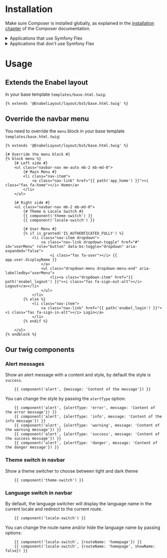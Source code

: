 # Installation

Make sure Composer is installed globally, as explained in the
[installation chapter](https://getcomposer.org/doc/00-intro.md)
of the Composer documentation.

<details>
  <summary>Applications that use Symfony Flex</summary>

## Applications that use Symfony Flex

### Step 0: Add our recipes endpoint

Add this in your composer.json:

```json
{
  "extra": {
    "symfony": {
      "endpoint": [
        "https://api.github.com/repos/Enabel/recipes/contents/index.json?ref=flex/main",
        "flex://defaults"
      ],
      "allow-contrib": true
    }
  }
}
```
**Don't forget to run `compose update` as you have just modified his configuration.**

### Step 1: Download the Bundle

Open a command console, enter your project directory and execute:

```bash
composer require enabel/layout-bundle
```

### Step 2: JavaScript dependencies & webpack configuration

Install the JavaScript dependencies by running:

```bash
yarn add $(cat vendor/enabel/layout-bundle/requirements.txt)
```

Edit `webpack.config.js` and uncomment/add the following lines:

```javascript
Encore
    // ...
    .addEntry('enabel', './assets/enabel.js')
    .addStyleEntry('error', './assets/scss/error.scss')
    .enableSassLoader()
    .enablePostCssLoader()
```

### Step 3: Build assets

```bash
yarn encore dev
```

</details>

<details>
  <summary>Applications that don't use Symfony Flex</summary>

## Applications that don't use Symfony Flex

### Step 1: Download the Bundle

Open a command console, enter your project directory and execute the
following command to download the latest stable version of this bundle:

```bash
composer require enabel/layout-bundle
```

### Step 2: Enable the Bundle

Then, enable the bundle by adding it to the list of registered bundles
in the `config/bundles.php` file of your project:

```php
// config/bundles.php

return [
    // ...
    Enabel\LayoutBundle\EnabelLayoutBundle::class => ['all' => true],
];
```

### Step 3: Configure the Bundle

Create a configuration file `config/packages/enabel_layout.yaml` with the following configuration:
```yaml
# config/packages/enabel_layout.yaml

enabel_layout:
  application_name: Symfony Application
  application_short_name: SfApp
  application_description: Another Symfony application made by Enabel
  supported_locales: 'fr|en'
```

### Step 4: Import routing configuration

enable the routes by adding it to the list of registered routes
in the `config/routes.yaml` file of your project:

```yaml
# config/routes.yaml

enabel_user:
  resource: "@EnabelLayoutBundle/config/routes.yaml"
```

### Step 5: Create the js/sass configuration

Copy the javascript/sass/configuration files:
- `vendor/enabel/layout-bundle/assets/enabel.js` to `assets/enabel.js`
- `vendor/enabel/layout-bundle/assets/scss/enabel.scss` to `assets/scss/enabel.scss`
- `vendor/enabel/layout-bundle/assets/scss/error.scss` to `assets/scss/error.scss`
- `vendor/enabel/layout-bundle/postcss.config.js` to `postcss.config.js`
- `vendor/enabel/layout-bundle/.browserslistrc` to `.browserslistrc`

### Step 6: JavaScript dependencies & webpack configuration

Install the JavaScript dependencies by running:

```bash
yarn add $(cat vendor/enabel/layout-bundle/requirements.txt)
```

Edit `webpack.config.js` and uncomment/add the following lines:

```javascript
Encore
    // ...
    .addEntry('enabel', './assets/enabel.js')
    .addStyleEntry('error', './assets/scss/error.scss')
    .enableSassLoader()
    .enablePostCssLoader()    
```

### Step 7: Build assets

```bash
yarn encore dev
```

</details>

# Usage

## Extends the Enabel layout

In your base template `templates/base.html.twig`:

```twig
{% extends '@EnabelLayout/layout/bs5/base.html.twig' %}
```

## Override the navbar menu

You need to override the `menu` block in your base template `templates/base.html.twig`:
    
```twig
{% extends '@EnabelLayout/layout/bs5/base.html.twig' %}

{# Override the menu block #}
{% block menu %}
    {# Left side #}
    <ul class="navbar-nav me-auto mb-2 mb-md-0">
        {# Main Menu #}
        <li class="nav-item">
            <a class="nav-link" href="{{ path('app_home') }}"><i class="fas fa-home"></i> Home</a>
        </li>
    </ul>
    
    {# Right side #}
    <ul class="navbar-nav mb-2 mb-md-0">
        {# Theme & Locale Switch #}
        {{ component('theme-switch') }}
        {{ component('locale-switch') }}

        {# User Menu #}
        {% if is_granted('IS_AUTHENTICATED_FULLY') %}
            <li class="nav-item dropdown">
                <a class="nav-link dropdown-toggle" href="#" id="userMenu" role="button" data-bs-toggle="dropdown" aria-expanded="false">
                    <i class="fas fa-user"></i> {{ app.user.displayName }}
                </a>
                <ul class="dropdown-menu dropdown-menu-end" aria-labelledby="userMenu">
                    <li><a class="dropdown-item" href="{{ path('enabel_logout') }}"><i class="fas fa-sign-out-alt"></i> Logout</a></li>
                </ul>
            </li>
        {% else %}
            <li class="nav-item">
                <a class="nav-link" href="{{ path('enabel_login') }}"><i class="fas fa-sign-in-alt"></i> Login</a>
            </li>
        {% endif %}
        
    </ul>
{% endblock %}
```

## Our twig components

### Alert messages

Show an alert message with a content and style, by default the style is `success`.

```twig
    {{ component('alert', {message: 'Content of the message'}) }}
```

You can change the style by passing the `alertType` option:

```twig
    {{ component('alert', {alertType: 'error', message: 'Content of the error message'}) }}
    {{ component('alert', {alertType: 'info', message: 'Content of the info message'}) }}
    {{ component('alert', {alertType: 'warning', message: 'Content of the warning message'}) }}
    {{ component('alert', {alertType: 'success', message: 'Content of the success message'}) }}
    {{ component('alert', {alertType: 'danger', message: 'Content of the danger message'}) }}
```

### Theme switch in navbar

Show a theme switcher to choose between light and dark theme

```twig
    {{ component('theme-switch') }}
```

### Language switch in navbar

By default, the language switcher will display the language name in the current locale and redirect to the current route.

```twig
    {{ component('locale-switch') }}
```

You can change the route name and/or hide the language name by passing options:

```twig
    {{ component('locale-switch', {routeName: 'homepage'}) }}
    {{ component('locale-switch', {routeName: 'homepage', showName: false}) }}
```
